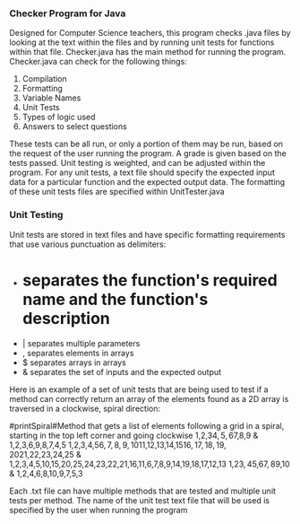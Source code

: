 ### Checker Program for Java

Designed for Computer Science teachers, this program checks .java files by looking at the text within the files and by running unit tests for functions within that file.
Checker.java has the main method for running the program. Checker.java can check for the following things:

1. Compilation
2. Formatting
3. Variable Names
4. Unit Tests
5. Types of logic used
6. Answers to select questions

These tests can be all run, or only a portion of them may be run, based on the request of the user running the program. A grade is given based on the tests passed.
Unit testing is weighted, and can be adjusted within the program. For any unit tests, a text file should specify the expected input data for a particular function and
the expected output data. The formatting of these unit tests files are specified within UnitTester.java

### Unit Testing

Unit tests are stored in text files and have specific formatting requirements that use various punctuation as delimiters:

* # separates the function's required name and the function's description
* | separates multiple parameters
* , separates elements in arrays
* $ separates arrays in arrays
* & separates the set of inputs and the expected output

Here is an example of a set of unit tests that are being used to test if a method can correctly return an array of the elements
found as a 2D array is traversed in a clockwise, spiral direction:

#printSpiral#Method that gets a list of elements following a grid in a spiral, starting in the top left corner and going clockwise
1,2,3$4,5,6$7,8,9 & 1,2,3,6,9,8,7,4,5
1,2,3,4,5$6,7,8,9,10$11,12,13,14,15$16,17,18,19,20$21,22,23,24,25 & 1,2,3,4,5,10,15,20,25,24,23,22,21,16,11,6,7,8,9,14,19,18,17,12,13
1,2$3,4$5,6$7,8$9,10 & 1,2,4,6,8,10,9,7,5,3

Each .txt file can have multiple methods that are tested and multiple unit tests per method. The name of the unit test text file
that will be used is specified by the user when running the program
